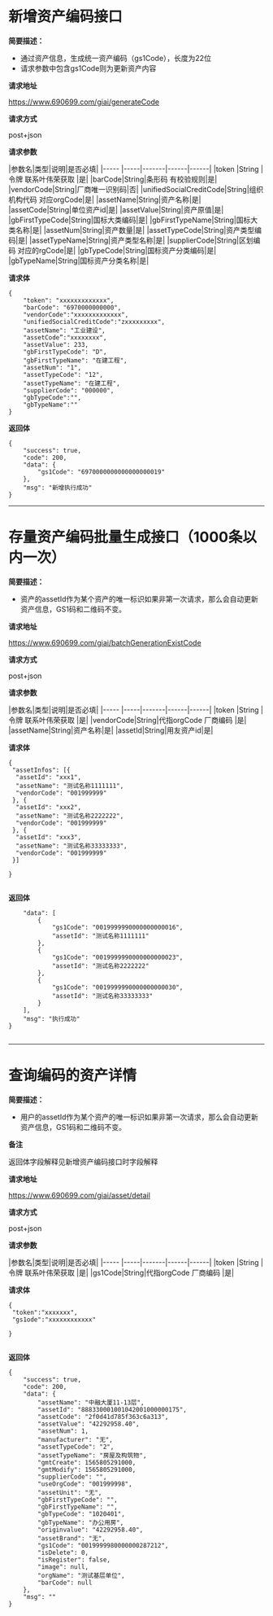# 新增资产编码接口

**简要描述：**

+ 通过资产信息，生成统一资产编码（gs1Code），长度为22位
+ 请求参数中包含gs1Code则为更新资产内容

**请求地址**

https://www.690699.com/giai/generateCode

**请求方式**

post+json

**请求参数**

|参数名|类型|说明|是否必填|
|-----  |-----|-------|------|------|
|token |String   |令牌 联系叶伟荣获取 |是|
|barCode|String|条形码 有校验规则|是|
|vendorCode|String|厂商唯一识别码|否|
|unifiedSocialCreditCode|String|组织机构代码 对应orgCode|是|
|assetName|String|资产名称|是|
|assetCode|String|单位资产id|是|
|assetValue|String|资产原值|是|
|gbFirstTypeCode|String|国标大类编码|是|
|gbFirstTypeName|String|国标大类名称|是|
|assetNum|String|资产数量|是|
|assetTypeCode|String|资产类型编码|是|
|assetTypeName|String|资产类型名称|是|
|supplierCode|String|区划编码 对应的rgCode|是|
|gbTypeCode|String|国标资产分类编码|是|
|gbTypeName|String|国标资产分类名称|是|


**请求体**
```
{
	"token": "xxxxxxxxxxxxx",
    "barCode": "6970000000000",
    "vendorCode":"xxxxxxxxxxxxx",
    "unifiedSocialCreditCode":"zxxxxxxxxx",
	"assetName": "工业建设",	
    "assetCode”:"xxxxxxxx",
    "assetValue": 233,
	"gbFirstTypeCode": "D",
	"gbFirstTypeName": "在建工程",
    "assetNum": "1",
	"assetTypeCode": "12",
	"assetTypeName": "在建工程",	
	"supplierCode": "000000",
    "gbTypeCode":"",
    "gbTypeName":""
}

```


**返回体**
```
{
    "success": true,
    "code": 200,
    "data": {
        "gs1Code": "6970000000000000000019"
    },
    "msg": "新增执行成功"
}

```
---
# 存量资产编码批量生成接口（1000条以内一次）

**简要描述：**

+ 资产的assetId作为某个资产的唯一标识如果非第一次请求，那么会自动更新资产信息，GS1码和二维码不变。

**请求地址**

https://www.690699.com/giai/batchGenerationExistCode

**请求方式**

post+json

**请求参数**

|参数名|类型|说明|是否必填|
|-----  |-----|-------|------|------|
|token |String   |令牌 联系叶伟荣获取 |是|
|vendorCode|String|代指orgCode 厂商编码 |是|
|assetName|String|资产名称|是|
|assetId|String|用友资产id|是|



**请求体**
```
{
 "assetInfos": [{
  "assetId": "xxx1",
  "assetName": "测试名称1111111",
  "vendorCode": "001999999"
 }, {
  "assetId": "xxx2",
  "assetName": "测试名称2222222",
  "vendorCode": "001999999"
 }, {
  "assetId": "xxx3",
  "assetName": "测试名称33333333",
  "vendorCode": "001999999"
 }]
 
}


```


**返回体**
```
    "data": [
        {
            "gs1Code": "0019999990000000000016",
            "assetId": "测试名称1111111"
        },
        {
            "gs1Code": "0019999990000000000023",
            "assetId": "测试名称2222222"
        },
        {
            "gs1Code": "0019999990000000000030",
            "assetId": "测试名称33333333"
        }
    ],
    "msg": "执行成功"
}


```

---
# 查询编码的资产详情

**简要描述：**

+ 用户的assetId作为某个资产的唯一标识如果非第一次请求，那么会自动更新资产信息，GS1码和二维码不变。

**备注**

返回体字段解释见新增资产编码接口时字段解释

**请求地址**

https://www.690699.com/giai/asset/detail

**请求方式**

post+json

**请求参数**

|参数名|类型|说明|是否必填|
|-----  |-----|-------|------|------|
|token |String   |令牌 联系叶伟荣获取 |是|
|gs1Code|String|代指orgCode 厂商编码 |是|




**请求体**
```
{
 "token":"xxxxxxx",
 "gs1ode":"xxxxxxxxxxxx"
 
}


```


**返回体**
```
{
    "success": true,
    "code": 200,
    "data": {
        "assetName": "中融大厦11-13层",
        "assetId": "888330001001042001000000175",
        "assetCode": "2f0d41d785f363c6a313",
        "assetValue": "42292958.40",
        "assetNum": 1,
        "manufacturer": "无",
        "assetTypeCode": "2",
        "assetTypeName": "房屋及构筑物",
        "gmtCreate": 1565805291000,
        "gmtModify": 1565805291000,
        "supplierCode": "",
        "useOrgCode": "001999998",
        "assetUnit": "无",
        "gbFirstTypeCode": "",
        "gbFirstTypeName": "",
        "gbTypeCode": "1020401",
        "gbTypeName": "办公用房",
        "originvalue": "42292958.40",
        "assetBrand": "无",
        "gs1Code": "0019999980000000287212",
        "isDelete": 0,
        "isRegister": false,
        "image": null,
        "orgName": "测试基层单位",
        "barCode": null
    },
    "msg": ""
}
```


